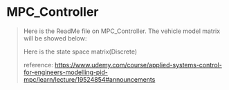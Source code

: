 # MPC_Controller
> Here is the ReadMe file on MPC_Controller. The vehicle model matrix will be showed below:
>
> 
> Here is the state space matrix(Discrete)
>
> 
> reference: https://www.udemy.com/course/applied-systems-control-for-engineers-modelling-pid-mpc/learn/lecture/19524854#announcements
